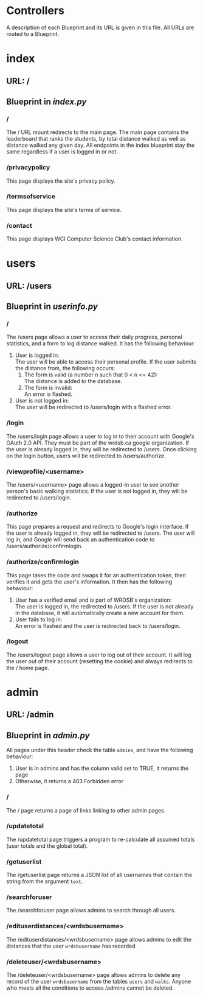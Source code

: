 # Controllers
A description of each Blueprint and its URL is given in this file. All URLs are routed to a Blueprint.

# index
## URL: /
## Blueprint in _index.py_
### /
The / URL mount redirects to the main page. The main page contains the leaderboard that ranks the students, by total distance walked as well as distance walked any given day. All endpoints in the index blueprint stay the same regardless if a user is logged in or not.

### /privacypolicy
This page displays the site's privacy policy.

### /termsofservice
This page displays the site's terms of service.

### /contact
This page displays WCI Computer Science Club's contact information.

# users
## URL: /users
## Blueprint in _userinfo.py_
### /
The /users page allows a user to access their daily progress, personal statistics, and a form to log distance walked.
It has the following behaviour:
1. User is logged in:  
The user will be able to access their personal profile. If the user submits the distance from, the following occurs:  
    1. The form is valid (a number n such that 0 < n <= 42):  
    The distance is added to the database.
    2. The form is invalid:  
    An error is flashed.
2. User is not logged in:  
The user will be redirected to /users/login with a flashed error.

### /login
The /users/login page allows a user to log in to their account with Google's OAuth 2.0 API.
They must be part of the wrdsb.ca google organization.
If the user is already logged in, they will be redirected to /users.
Once clicking on the login button, users will be redirected to /users/authorize.

### /viewprofile/\<username\>
The /users/\<username\> page allows a logged-in user to see another person's basic walking statistics.
If the user is not logged in, they will be redirected to /users/login.

### /authorize
This page prepares a request and redirects to Google's login interface.
If the user is already logged in, they will be redirected to /users.
The user will log in, and Google will send back an authentication code to /users/authorize/confirmlogin.

### /authorize/confirmlogin
This page takes the code and swaps it for an authentication token, then verifies it and gets the user's information.
It then has the following behaviour:
1. User has a verified email and is part of WRDSB's organization:  
The user is logged in, the redirected to /users. If the user is not already in the database, it will automatically create a new account for them.
2. User fails to log in:  
An error is flashed and the user is redirected back to /users/login.

### /logout
The /users/logout page allows a user to log out of their account. It will log the user out of their account (resetting the cookie) and always redirects to the / home page.

# admin
## URL: /admin
## Blueprint in _admin.py_
All pages under this header check the table `admins`, and have the following behaviour:
1. User is in admins and has the column valid set to TRUE, it returns the page
2. Otherwise, it returns a 403 Forbidden error
### /
The / page returns a page of links linking to other admin pages.

### /updatetotal
The /updatetotal page triggers a program to re-calculate all assumed totals (user totals and the global total).

### /getuserlist
The /getuserlist page returns a JSON list of all usernames that contain the string from the argument `text`.

### /searchforuser
The /searchforuser page allows admins to search through all users.

### /edituserdistances/\<wrdsbusername\>
The /edituserdistances/\<wrdsbusername\> page allows admins to edit the distances that the user `wrdsbusername` has recorded

### /deleteuser/\<wrdsbusername\>
The /deleteuser/\<wrdsbusername\> page allows admins to delete any record of the user `wrdsbusername` from the tables `users` and `walks`. Anyone who meets all the conditions to access /admins cannot be deleted.
